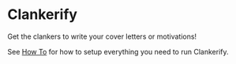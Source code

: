 # Clankerify

Get the clankers to write your cover letters or motivations!

See [How To](/documentation/how-to.md) for how to setup everything you need to
run Clankerify.
